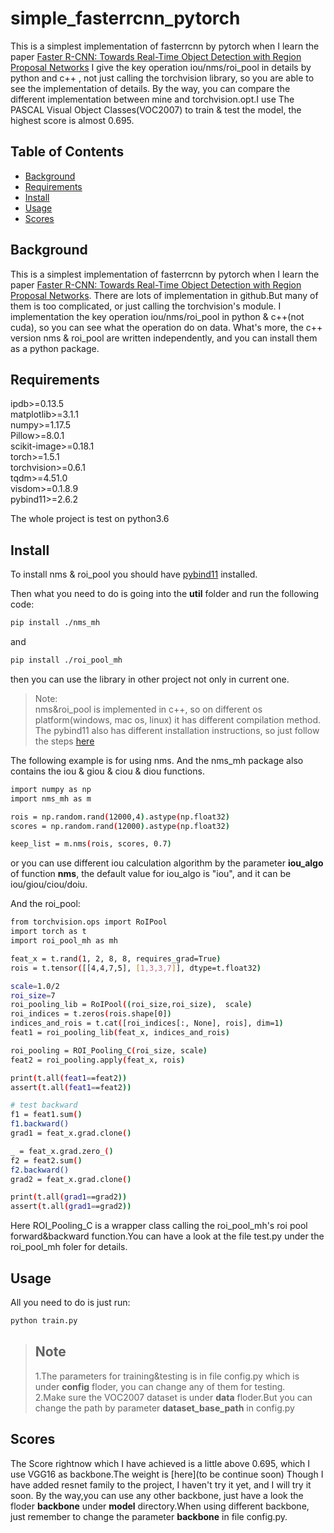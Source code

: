 # simple_fasterrcnn_pytorch
This is a simplest implementation of fasterrcnn by pytorch when I learn the paper [Faster R-CNN: Towards Real-Time Object Detection with Region Proposal Networks](https://arxiv.org/abs/1506.01497)
I give the key operation iou/nms/roi_pool in details by python and c++ , not just calling the torchvision library, so you are able to see the implementation of details. By the way, you can
compare the different implementation between mine and torchvision.opt.I use The PASCAL Visual Object Classes(VOC2007) to train & test the model, the highest score is almost 0.695.

## Table of Contents

- [Background](#background)
- [Requirements](#requirements)
- [Install](#install)
- [Usage](#usage)
- [Scores](#scores)


## Background
This is a simplest implementation of fasterrcnn by pytorch when I learn the paper [Faster R-CNN: Towards Real-Time Object Detection with Region Proposal Networks](https://arxiv.org/abs/1506.01497).
There are lots of implementation in github.But many of them is too complicated, or just calling the torchvision's module.
I implementation the key operation iou/nms/roi_pool in python & c++(not cuda), so you can see what the operation do on data.
What's more, the c++ version nms & roi_pool are written independently, and you can install them as a python package.

## Requirements
 ipdb>=0.13.5  
 matplotlib>=3.1.1  
 numpy>=1.17.5  
 Pillow>=8.0.1  
 scikit-image>=0.18.1  
 torch>=1.5.1  
 torchvision>=0.6.1  
 tqdm>=4.51.0  
 visdom>=0.1.8.9  
 pybind11>=2.6.2  

 The whole project is test on python3.6

## Install
To install nms & roi_pool you should have [pybind11](https://github.com/pybind/pybind11/tree/stable) installed.

Then what you need to do is going into the **util** folder and run the following code:

```sh
pip install ./nms_mh
```
and  
```sh
pip install ./roi_pool_mh
```

then you can use the library in other project not only in current one.  
>Note:  
 nms&roi_pool is implemented in c++, so on different os platform(windows, mac os, linux) it has different compilation method. The pybind11 also has different installation instructions, so just follow the steps [here](https://pybind11.readthedocs.io/en/stable/installing.html)  

The following example is for using nms. And the nms_mh package also contains the iou & giou & ciou & diou functions.
```sh
import numpy as np
import nms_mh as m

rois = np.random.rand(12000,4).astype(np.float32)
scores = np.random.rand(12000).astype(np.float32)

keep_list = m.nms(rois, scores, 0.7)
```
or you can use different iou calculation algorithm by the parameter **iou_algo** of function **nms**, the default value for iou_algo is "iou", and it can be iou/giou/ciou/doiu.

And the roi_pool:

```sh
from torchvision.ops import RoIPool
import torch as t
import roi_pool_mh as mh

feat_x = t.rand(1, 2, 8, 8, requires_grad=True)
rois = t.tensor([[4,4,7,5], [1,3,3,7]], dtype=t.float32)

scale=1.0/2
roi_size=7
roi_pooling_lib = RoIPool((roi_size,roi_size),  scale)
roi_indices = t.zeros(rois.shape[0])
indices_and_rois = t.cat([roi_indices[:, None], rois], dim=1)
feat1 = roi_pooling_lib(feat_x, indices_and_rois)

roi_pooling = ROI_Pooling_C(roi_size, scale)
feat2 = roi_pooling.apply(feat_x, rois)

print(t.all(feat1==feat2))
assert(t.all(feat1==feat2))

# test backward
f1 = feat1.sum()
f1.backward()
grad1 = feat_x.grad.clone()

_ = feat_x.grad.zero_()
f2 = feat2.sum()
f2.backward()
grad2 = feat_x.grad.clone()

print(t.all(grad1==grad2))
assert(t.all(grad1==grad2))
```
Here ROI_Pooling_C is a wrapper class calling the roi_pool_mh's roi pool forward&backward function.You can have a look at the file test.py under the roi_pool_mh foler for details.  

## Usage
All you need to do is just run:
```sh
python train.py
```
>## Note
>1.The parameters for training&testing is in file config.py which is under **config** floder, you can change any of them for testing.  
>2.Make sure the VOC2007 dataset is under **data** floder.But you can change the path by parameter **dataset_base_path** in config.py  

## Scores
The Score rightnow which I have achieved is a little above 0.695, which I use VGG16 as backbone.The weight is [here](to be continue soon)
Though I have added resnet family to the project, I haven't try it yet, and I will try it soon. By the way,you can use any other backbone, just have a look the floder **backbone** under **model** directory.When using different backbone, just remember to change the parameter **backbone** in file config.py.